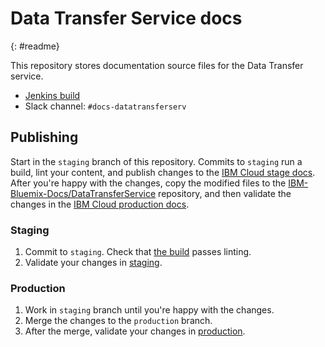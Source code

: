# Data Transfer Service docs
{: #readme}

This repository stores documentation source files for the Data Transfer service.

- [Jenkins build](https://wcp-ace-docs-jenkins.swg-devops.com/job/Docs-build/job/Docs-build-DataTransferService/)
- Slack channel: `#docs-datatransferserv`

## Publishing

Start in the `staging` branch of this repository. Commits to `staging` run a build, lint your content, and publish changes to the [IBM Cloud stage docs](https://test.cloud.ibm.com/docs/infrastructure/DataTransferService). After you're happy with the changes, copy the modified files to the [IBM-Bluemix-Docs/DataTransferService](https://github.com/IBM-Bluemix-Docs/DataTransferService) repository, and then validate the changes in the [IBM Cloud production docs](https://cloud.ibm.com/docs/infrastructure/DataTransferService).

### Staging

1. Commit to `staging`. Check that [the build](https://wcp-docs-team-jenkins.swg-devops.com/job/build/job/cloud-docs/job/DataTransferService/) passes linting. 
2. Validate your changes in [staging](https://test.cloud.ibm.com/docs/DataTransferService).

### Production

1. Work in `staging` branch until you're happy with the changes. 
2. Merge the changes to the `production` branch.
3. After the merge, validate your changes in [production](https://cloud.ibm.com/docs/DataTransferService).
